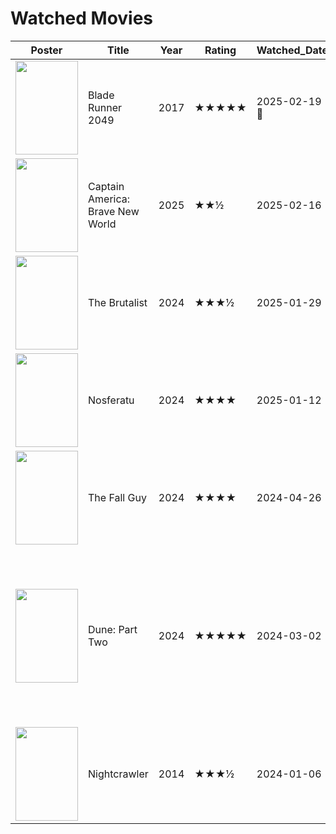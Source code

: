 # Watched Movies

| Poster                                                                                                                                                                 | Title                            | Year | Rating | Watched_Date | Review                                                                                                                                                      | Review_Link                                                            |
| ---------------------------------------------------------------------------------------------------------------------------------------------------------------------- | -------------------------------- | ---- | ------ | ------------ | ----------------------------------------------------------------------------------------------------------------------------------------------------------- | ---------------------------------------------------------------------- |
| <img src="https://a.ltrbxd.com/resized/film-poster/2/6/5/4/3/9/265439-blade-runner-2049-0-600-0-900-crop.jpg?v=86735e0bb8" width="100em" height="150em">               | Blade Runner 2049                | 2017 | ★★★★★  | 2025-02-19 🔁 | es mi peli favorita nada mas que añadir there is no review here                                                                                             | https://letterboxd.com/jorge_h18/film/blade-runner-2049/               |
| <img src="https://a.ltrbxd.com/resized/film-poster/7/3/8/2/9/2/738292-captain-america-brave-new-world-0-600-0-900-crop.jpg?v=97dff5b720" width="100em" height="150em"> | Captain America: Brave New World | 2025 | ★★½    | 2025-02-16   | he tenido un bebé llorando delante toda la peli                                                                                                             | https://letterboxd.com/jorge_h18/film/captain-america-brave-new-world/ |
| <img src="https://a.ltrbxd.com/resized/film-poster/4/7/8/4/2/8/478428-the-brutalist-0-600-0-900-crop.jpg?v=2f8cae2ea5" width="100em" height="150em">                   | The Brutalist                    | 2024 | ★★★½   | 2025-01-29   | Watched on Wednesday January 29, 2025.                                                                                                                      | https://letterboxd.com/jorge_h18/film/the-brutalist/                   |
| <img src="https://a.ltrbxd.com/resized/film-poster/3/5/9/5/0/5/359505-nosferatu-2024-0-600-0-900-crop.jpg?v=a12d4ad648" width="100em" height="150em">                  | Nosferatu                        | 2024 | ★★★★   | 2025-01-12   | horny girl awakes millenary demon                                                                                                                           | https://letterboxd.com/jorge_h18/film/nosferatu-2024/                  |
| <img src="https://a.ltrbxd.com/resized/film-poster/6/6/7/5/5/0/667550-the-fall-guy-0-600-0-900-crop.jpg?v=5f491a1281" width="100em" height="150em">                    | The Fall Guy                     | 2024 | ★★★★   | 2024-04-26   | Watched on Friday April 26, 2024.                                                                                                                           | https://letterboxd.com/jorge_h18/film/the-fall-guy-2024/               |
| <img src="https://a.ltrbxd.com/resized/film-poster/6/1/7/4/4/3/617443-dune-part-two-0-600-0-900-crop.jpg?v=cc533700f8" width="100em" height="150em">                   | Dune: Part Two                   | 2024 | ★★★★★  | 2024-03-02   | dont know what to say, i think we’ve just watched THE movie experience of our generation .Being just a sucession of masterpieces frame by frame by the end. | https://letterboxd.com/jorge_h18/film/dune-part-two/                   |
| <img src="https://a.ltrbxd.com/resized/sm/upload/g7/2e/vi/vy/A9ANrAWlmIovxzjAIiOgseSLNc9-0-600-0-900-crop.jpg?v=6bcb14c88c" width="100em" height="150em">              | Nightcrawler                     | 2014 | ★★★½   | 2024-01-06   | for gods sake jake pls blink once                                                                                                                           | https://letterboxd.com/jorge_h18/film/nightcrawler/                    |
